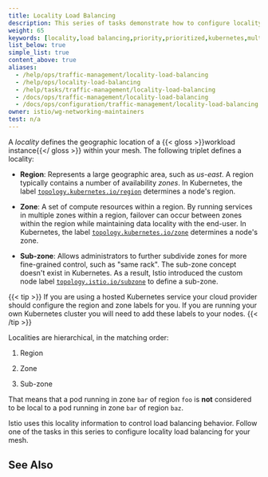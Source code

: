 ```yaml
---
title: Locality Load Balancing
description: This series of tasks demonstrate how to configure locality load balancing in Istio.
weight: 65
keywords: [locality,load balancing,priority,prioritized,kubernetes,multicluster,traffic-shifting, single]
list_below: true
simple_list: true
content_above: true
aliases:
  - /help/ops/traffic-management/locality-load-balancing
  - /help/ops/locality-load-balancing
  - /help/tasks/traffic-management/locality-load-balancing
  - /docs/ops/traffic-management/locality-load-balancing
  - /docs/ops/configuration/traffic-management/locality-load-balancing
owner: istio/wg-networking-maintainers
test: n/a
---
```

A *locality* defines the geographic location of a
{{< gloss >}}workload instance{{</ gloss >}} within your mesh. The following
triplet defines a locality:

- **Region**: Represents a large geographic area, such as *us-east*. A region
  typically contains a number of availability *zones*. In Kubernetes, the label
  [`topology.kubernetes.io/region`](https://kubernetes.io/docs/reference/kubernetes-api/labels-annotations-taints/#topologykubernetesioregion)
  determines a node's region.

- **Zone**: A set of compute resources within a region. By running services in
  multiple zones within a region, failover can occur between zones within the
  region while maintaining data locality with the end-user. In Kubernetes, the
  label [`topology.kubernetes.io/zone`](https://kubernetes.io/docs/reference/kubernetes-api/labels-annotations-taints/#topologykubernetesiozone)
  determines a node's zone.

- **Sub-zone**: Allows administrators to further subdivide zones for more
  fine-grained control, such as "same rack". The sub-zone concept doesn't exist
  in Kubernetes. As a result, Istio introduced the custom node label
  [`topology.istio.io/subzone`](/docs/reference/config/labels/#:~:text=topology.istio.io/subzone)
  to define a sub-zone.

{{< tip >}}
If you are using a hosted Kubernetes service your cloud provider should
configure the region and zone labels for you. If you are running your own
Kubernetes cluster you will need to add these labels to your nodes.
{{< /tip >}}

Localities are hierarchical, in the matching order:

1. Region

1. Zone

1. Sub-zone

That means that a pod running in zone `bar` of region `foo`
is **not** considered to be local to a pod running in zone `bar` of region
`baz`.

Istio uses this locality information to control load balancing behavior.
Follow one of the tasks in this series to configure locality load balancing for
your mesh.

## See Also
<!-- [Single Cluster Load Balancing Examples]() -->